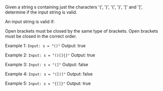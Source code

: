 Given a string s containing just the characters '(', ')', '{', '}', '[' and ']', determine if the input string is valid.

An input string is valid if:

Open brackets must be closed by the same type of brackets.
Open brackets must be closed in the correct order.
 

Example 1:
`` Input: s = "()"
`` Output: true

Example 2:
`` Input: s = "()[]{}"
`` Output: true

Example 3:
`` Input: s = "(]"
`` Output: false

Example 4:
`` Input: s = "([)]"
`` Output: false

Example 5:
`` Input: s = "{[]}"
`` Output: true